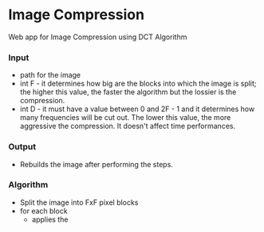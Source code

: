 # Image Compression
Web app for Image Compression using DCT Algorithm

### Input
- path for the image
- int F - it determines how big are the blocks into which the image is split; the higher this value, the faster the algorithm but the lossier is the compression.
- int D - it must have a value between 0 and 2F - 1 and it determines how many frequencies will be cut out. The lower this value, the more aggressive the compression. It doesn't affect time performances.

### Output
- Rebuilds the image after performing the steps.
### Algorithm
- Split the image into FxF pixel blocks
- for each block
    - applies the
